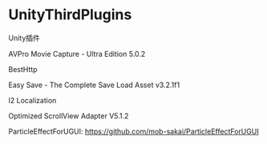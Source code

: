 # UnityThirdPlugins
Unity插件

AVPro Movie Capture - Ultra Edition 5.0.2

BestHttp

Easy Save - The Complete Save Load Asset v3.2.1f1

I2 Localization

Optimized ScrollView Adapter V5.1.2

ParticleEffectForUGUI: https://github.com/mob-sakai/ParticleEffectForUGUI
